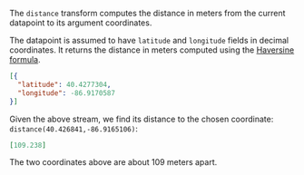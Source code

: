 The `distance` transform computes the distance in meters from the current datapoint to its argument coordinates.

The datapoint is assumed to have `latitude` and `longitude` fields in decimal coordinates. It returns the distance in meters computed using the [Haversine formula](https://en.wikipedia.org/wiki/Haversine_formula).

```json
[{
  "latitude": 40.4277304,
  "longitude": -86.9170587
}]
```
Given the above stream, we find its distance to the chosen coordinate: `distance(40.426841,-86.9165106)`:
```json
[109.238]
```

The two coordinates above are about 109 meters apart.
